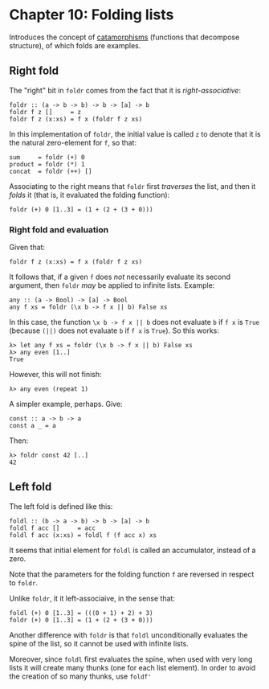 # Chapter 10: Folding lists

Introduces the concept
of [catamorphisms](https://en.wikipedia.org/wiki/Catamorphism)
(functions that decompose structure), of which folds are examples.


## Right fold

The "right" bit in `foldr` comes from the fact that it is
_right-associative_:

    foldr :: (a -> b -> b) -> b -> [a] -> b
	foldr f z []     = z
	foldr f z (x:xs) = f x (foldr f z xs)

In this implementation of `foldr`, the initial value is called `z` to
denote that it is the natural zero-element for `f`, so that:

    sum     = foldr (+) 0
	product = foldr (*) 1
	concat  = foldr (++) []

Associating to the right means that `foldr` first *traverses* the
list, and then it *folds* it (that is, it evaluated the folding
function):

    foldr (+) 0 [1..3] = (1 + (2 + (3 + 0)))

### Right fold and evaluation

Given that:

	foldr f z (x:xs) = f x (foldr f z xs)

It follows that, if a given `f` does *not* necessarily evaluate its
second argument, then `foldr` *may* be applied to infinite
lists. Example:

    any :: (a -> Bool) -> [a] -> Bool
	any f xs = foldr (\x b -> f x || b) False xs

In this case, the function `\x b -> f x || b` does not evaluate `b` if
`f x` is `True` (because `(||)` does not evaluate `b` if `f x` is
`True`). So this works:

    λ> let any f xs = foldr (\x b -> f x || b) False xs
    λ> any even [1..]
    True

However, this will not finish:

    λ> any even (repeat 1)

A simpler example, perhaps. Give:

    const :: a -> b -> a
	const a _ = a

Then:

    λ> foldr const 42 [..]
	42


## Left fold

The left fold is defined like this:

    foldl :: (b -> a -> b) -> b -> [a] -> b
	foldl f acc []     = acc
	foldl f acc (x:xs) = foldl f (f acc x) xs

It seems that initial element for `foldl` is called an accumulator,
instead of a zero.

Note that the parameters for the folding function `f` are reversed in
respect to `foldr`.

Unlike `foldr`, it it left-associaive, in the sense that:

    foldl (+) 0 [1..3] = (((0 + 1) + 2) + 3)
    foldr (+) 0 [1..3] = (1 + (2 + (3 + 0)))

Another difference with `foldr` is that `foldl` unconditionally
evaluates the spine of the list, so it cannot be used with infinite
lists.

Moreover, since `foldl` first evaluates the spine, when used with very
long lists it will create many thunks (one for each list element). In
order to avoid the creation of so many thunks, use `foldf'`
